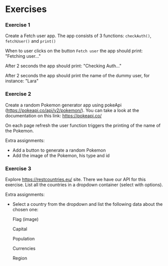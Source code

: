 # Exercises

### Exercise 1
Create a Fetch user app. The app consists of 3 functions:
`checkAuth()`, `fetchUser()` and `print()`

When to user clicks on the button `Fetch user` the app should print: "Fetching user..."

After 2 seconds the app should print: "Checking Auth..."

After 2 seconds the app should print the name of the dummy user, for instance: "Lara"


### Exercise 2
Create a random Pokemon generator app using pokeApi (https://pokeapi.co/api/v2/pokemon/). You can take a look at the documentation on this link: https://pokeapi.co/

On each page refresh the user function triggers the printing of the name of the Pokemon.

Extra assignments:

- Add a button to generate a random Pokemon
- Add the image of the Pokemon, his type and id


### Exercise 3
Explore https://restcountries.eu/ site. There we have our API for this exercise. List all the countries in a dropdown container (select with options).

Extra assignments:

- Select a country from the dropdown and list the following data about the chosen one:
    
    Flag (image)
      
    Capital
  
    Population
  
    Currencies
  
    Region
